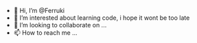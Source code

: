 - 👋 Hi, I’m @Ferruki
- 👀 I’m interested about learning code, i hope it wont be too late
- 💞️ I’m looking to collaborate on ...
- 📫 How to reach me ...


<!---
Ferruki/Ferruki is a ✨ special ✨ repository because its `README.md` (this file) appears on your GitHub profile.
You can click the Preview link to take a look at your changes.
--->
